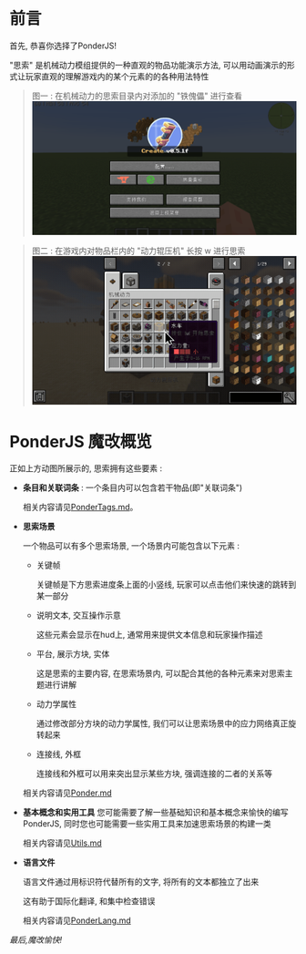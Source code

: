 
# 前言

首先, 恭喜你选择了PonderJS!

"思索" 是机械动力模组提供的一种直观的物品功能演示方法, 可以用动画演示的形式让玩家直观的理解游戏内的某个元素的的各种用法特性

> 图一 : 在机械动力的思索目录内对添加的 "铁傀儡" 进行查看
> ![在目录查找思索示例](kubejs/assets/images/PonderTag示例.gif)

> 图二 : 在游戏内对物品栏内的 "动力辊压机" 长按 w 进行思索
> ![对物品进行思索示例](kubejs/assets/images/overview-1.gif)

# PonderJS 魔改概览

正如上方动图所展示的, 思索拥有这些要素 :

- **条目和关联词条** : 一个条目内可以包含若干物品(即"关联词条")
  
  相关内容请见[PonderTags.md](https://github.com/Qi-Month/PonderJs-Tutorials/blob/main/PonderTags.md)。

- **思索场景**

  一个物品可以有多个思索场景, 一个场景内可能包含以下元素 :

  - 关键帧

    关键帧是下方思索进度条上面的小竖线, 玩家可以点击他们来快速的跳转到某一部分
    
  - 说明文本, 交互操作示意

    这些元素会显示在hud上, 通常用来提供文本信息和玩家操作描述

  - 平台, 展示方块, 实体
    
    这是思索的主要内容, 在思索场景内, 可以配合其他的各种元素来对思索主题进行讲解

  - 动力学属性
    
    通过修改部分方块的动力学属性, 我们可以让思索场景中的应力网络真正旋转起来

  - 连接线, 外框

    连接线和外框可以用来突出显示某些方块, 强调连接的二者的关系等

  相关内容请见[Ponder.md](https://github.com/Qi-Month/PonderJs-Tutorials/blob/main/Ponder.md)

- **基本概念和实用工具**
  您可能需要了解一些基础知识和基本概念来愉快的编写 PonderJS, 同时您也可能需要一些实用工具来加速思索场景的构建一类
  
  相关内容请见[Utils.md](https://github.com/Qi-Month/PonderJs-Tutorials/blob/main/Utils.md)

- **语言文件**
  
  语言文件通过用标识符代替所有的文字, 将所有的文本都独立了出来
  
  这有助于国际化翻译, 和集中检查错误

  相关内容请见[PonderLang.md](https://github.com/Qi-Month/PonderJs-Tutorials/blob/main/PonderLang.md)


*最后,魔改愉快!*
